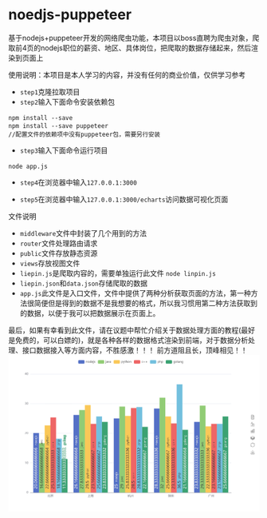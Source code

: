 # noedjs-puppeteer

基于nodejs+puppeteer开发的网络爬虫功能，本项目以boss直聘为爬虫对象，爬取前4页的nodejs职位的薪资、地区、具体岗位，把爬取的数据存储起来，然后渲染到页面上

使用说明：本项目是本人学习的内容，并没有任何的商业价值，仅供学习参考

+ `step1`克隆拉取项目
+ `step2`输入下面命令安装依赖包

```shell
npm install --save
npm install --save puppeteer  
//配置文件的依赖项中没有puppeteer包，需要另行安装
```

+ `step3`输入下面命令运行项目

```shell
node app.js
```

+ `step4`在浏览器中输入`127.0.0.1:3000`

+ `step5`在浏览器中输入`127.0.0.1:3000/echarts`访问数据可视化页面

文件说明
+ `middleware`文件中封装了几个用到的方法
+ `router`文件处理路由请求
+ `public`文件存放静态资源
+ `views`存放视图文件
+ `liepin.js`是爬取内容的，需要单独运行此文件 `node linpin.js`
+ `liepin.json`和`data.json`存储爬取的数据
+ `app.js`此文件是入口文件，文件中提供了两种分析获取页面的方法，第一种方法很简便但是得到的数据不是我想要的格式，所以我习惯用第二种方法获取到的数据，以便于我可以把数据展示在页面上。

最后，如果有幸看到此文件，请在议题中帮忙介绍关于数据处理方面的教程(最好是免费的，可以白嫖的)，就是各种各样的数据格式渲染到前端，对于数据分析处理、接口数据接入等方面内容，不胜感激！！！
前方道阻且长，顶峰相见！！
![avatar](dataView.png)

